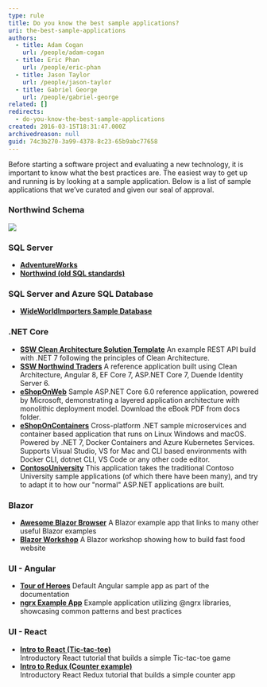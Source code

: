 ```yaml
---
type: rule
title: Do you know the best sample applications?
uri: the-best-sample-applications
authors:
  - title: Adam Cogan
    url: /people/adam-cogan
  - title: Eric Phan
    url: /people/eric-phan
  - title: Jason Taylor
    url: /people/jason-taylor
  - title: Gabriel George
    url: /people/gabriel-george
related: []
redirects:
  - do-you-know-the-best-sample-applications
created: 2016-03-15T18:31:47.000Z
archivedreason: null
guid: 74c3b270-3a99-4378-8c23-65b9abc77658
---
```

Before starting a software project and evaluating a new technology, it is important to know what the best practices are. The easiest way to get up and running is by looking at a sample application. Below is a list of sample applications that we’ve curated and given our seal of approval.

<!--endintro-->

### Northwind Schema

![](northwind_schema.png)

### SQL Server

* **[AdventureWorks](https://github.com/Microsoft/sql-server-samples/releases/tag/adventureworks)**
* **[Northwind (old SQL standards)](https://github.com/Microsoft/sql-server-samples/tree/master/samples/databases/northwind-pubs)**

### SQL Server and Azure SQL Database

* **[WideWorldImporters Sample Database](https://github.com/Microsoft/sql-server-samples/tree/master/samples/databases/wide-world-importers)**

### .NET Core

* **[SSW Clean Architecture Solution Template](https://github.com/SSWConsulting/SSW.CleanArchitecture)**
  An example REST API build with .NET 7 following the principles of Clean Architecture.
* **[SSW Northwind Traders](https://github.com/SSWConsulting/Northwind365)**
  A reference application built using Clean Architecture, Angular 8, EF Core 7, ASP.NET Core 7, Duende Identity Server 6.
* **[eShopOnWeb](https://github.com/dotnet-architecture/eShopOnWeb)**
  Sample ASP.NET Core 6.0 reference application, powered by Microsoft, demonstrating a layered application architecture with monolithic deployment model. Download the eBook PDF from docs folder. 
* **[eShopOnContainers](https://github.com/dotnet-architecture/eShopOnContainers)**
  Cross-platform .NET sample microservices and container based application that runs on Linux Windows and macOS. Powered by .NET 7, Docker Containers and Azure Kubernetes Services. Supports Visual Studio, VS for Mac and CLI based environments with Docker CLI, dotnet CLI, VS Code or any other code editor. 
* **[ContosoUniversity](https://github.com/jbogard/ContosoUniversityDotNetCore-Pages)**
  This application takes the traditional Contoso University sample applications (of which there have been many), and try to adapt it to how our "normal" ASP.NET applications are built.

### Blazor

* **[Awesome Blazor Browser](https://github.com/jsakamoto/awesome-blazor-browser)**
  A Blazor example app that links to many other useful Blazor examples
* **[Blazor Workshop](https://github.com/dotnet-presentations/blazor-workshop/)**
  A Blazor workshop showing how to build fast food website

### UI - Angular

* **[Tour of Heroes](https://angular.io/tutorial/tour-of-heroes)** 
  Default Angular sample app as part of the documentation
* **[ngrx Example App](https://github.com/ngrx/platform/tree/master/projects/ngrx.io)** 
  Example application utilizing @ngrx libraries, showcasing common patterns and best practices

### UI - React

* **[Intro to React (Tic-tac-toe)](https://react.dev/learn/tutorial-tic-tac-toe)**  
  Introductory React tutorial that builds a simple Tic-tac-toe game
* **[Intro to Redux (Counter example)](https://redux.js.org/tutorials/essentials/part-2-app-structure#the-counter-example-app)**  
  Introductory React Redux tutorial that builds a simple counter app